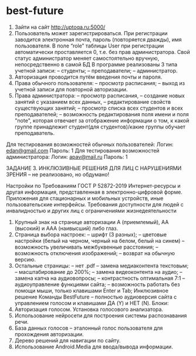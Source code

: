 # best-future

1.	Зайти на сайт http://uptoqa.ru:5000/
2.	Пользователь может зарегистрироваться. При регистрации заводится электронная почта, пароль (повторяется дважды), имя пользователя. В поле “role” таблицы User при регистрации автоматически проставляется 0, т.е. без прав администратора. Свой статус администратор меняет самостоятельно вручную, непосредственно в самой БД 
В программе реализованы 3 типа учетной записи:
– студенты;
– преподаватели;
– администратор. 
3.	Авторизация проводится путём введения почты и пароля. 
4.	Права обычного пользователя:
     – просмотр расписания;
     – выход из учетной записи для повторной авторизации.
5.	Права администратора:
– просмотр расписания,
– создание новых занятий с указанием всех данных,
– редактирование свойств существующих занятий;
– просмотр списка всех студентов и всех преподавателей;
– возможность редактирования поля имени и поля "note", которая отвечает за отображение информации о том, к какой группе принадлежит студент(для студентов)/какие группы обучает преподаватель.
	
Для тестирования возможностей обычных пользователей:
	Логин: edan@gmail.com
	Пароль: 1
Для тестирования возможностей администратора:
	Логин: apav@mail.ru
	Пароль: 1 







ЗАДАНИЕ 3. ИНКЛЮЗИВНЫЕ РЕШЕНИЯ ДЛЯ ЛИЦ С НАРУШЕНИЯМИ ЗРЕНИЯ – не реализовано, но обдумано!

Настройки по Требованиям ГОСТ Р 52872-2019
Интернет-ресурсы и другая информация, представленная в электронно-цифровой форме.
Приложения для стационарных и мобильных устройств, иные пользовательские интерфейсы.
Требования доступности для людей с инвалидностью и других лиц с ограничениями жизнедеятельности
1.	Крупный знак на странице авторизации A (приемлемый), AA (высокий) и AAA (наивысший) либо глаз.
2.	Страница выбора настроек:
– шрифт (3 разных);
– цветовые настройки (белый на черном, черный на белом, белый на синем)
– возможность увеличивать межбуквенные расстояния;
– возможность отключения изображений;
– возврат на обычную версию.
3.	Остальные страницы:
– нет .pdf
– замена медиаконтента текстовым;
– масштабирование до 200%;
– замена видеоконтента на аудио;
– замена капча на аудиовопросы;
– контрастность оптимальная 7:1
– аудиоуправление функциями сайта;
– возможность работать без помощи мыши, только клавишами Enter и Tab;
Инклюзивное решение Команды BestFuture – полностью аудиоверсия сайта с управлением голосом и клавишами ДА (Y) и НЕТ (N).
Блоки:
1.	Авторизация голосом. Установка голосового анализатора.
2.	 Использование нейросети для построения системы распознавания речи.
3.	База данных голосов – эталонный голос пользователя для прохождения авторизации. 
4.	Дерево решений для навигации по сайту.
5.	Использование Android.Media для ввода/вывода информации.
